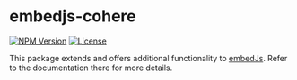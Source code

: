 # embedjs-cohere

<p>
<a href="https://www.npmjs.com/package/@@llm-tools/embedjs"  target="_blank"><img alt="NPM Version" src="https://img.shields.io/npm/v/%40llm-tools/embedjs?style=for-the-badge"></a>
<a href="https://www.npmjs.com/package/@llm-tools/embedjs"  target="_blank"><img alt="License" src="https://img.shields.io/npm/l/%40llm-tools%2Fembedjs?style=for-the-badge"></a>
</p>

This package extends and offers additional functionality to [embedJs](https://www.npmjs.com/package/@llm-tools/embedjs). Refer to the documentation there for more details.
